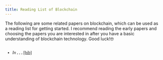 ```yaml
---
title: Reading List of Blockchain
---
```


The following are some related papers on blockchain, which can be used as a reading list for getting started. I recommend reading the early papers and choosing the papers you are interested in after you have a basic understanding of blockchain technology. Good luck!🤓

<!-- Support for BibTex https://github.com/pcooksey/bibtex-js -->
<script type="text/javascript" src="https://cdn.jsdelivr.net/gh/pcooksey/bibtex-js@a8026168951beef519cd771672c0dc09e6603cc9/src/bibtex_js.js"></script>

<bibtex src="{{ site.baseurl }}/assets/bibtex/reading-list-of-blockchain.bib"></bibtex>

<div class="bibtex_structure">
    <div class="group year" extra="DESC number">
        <div class="sort journal" extra="DESC string">
          <h2 class="title"></h2>
          <div class="templates"></div>
        </div>
    </div>
</div>

<style>
    .bibtex_display ul {
        font-family: "Times New Roman", Times, serif;
    }

    .title {
        font-weight: bold;
    }

    .booktitle, .journal {
        font-style: italic;
    }
</style>

<div class="bibtex_display" callback="refresh()">
    <div class="bibtex_template">
        <ul><li>
            <div class="if url">
                <a class="bibtexVar" href="+URL+" extra="url"><span class="title"></span></a>
            </div>
            <div class="if !url">
                <div class="if doi">
                    <a class="bibtexVar" href="https://dx.doi.org/+DOI+" extra="doi"><span class="title"></span></a>
                </div>
                <div class="if !doi">
                    <span class="title"></span>
                </div>
            </div>
            <div class="if author">
                <span class="author" max="5"><span class="first"></span> <span class="last"></span></span>
            </div>
            <div>
                <span class="if booktitle">In <span class="booktitle"></span>,</span>
                <span class="if journal"><span class="journal"></span>,</span>
                <span class="if month"><span class="month"></span>,</span>
                <span class="if year"><span class="year"></span></span>
                <a class="bibtexVar" role="button" data-toggle="collapse" href="#bib+BIBTEXKEY+" aria-expanded="false" aria-controls="bib+BIBTEXKEY+" extra="BIBTEXKEY">[bib]</a>
            </div>
            <div class="bibtexVar collapse" id="bib+BIBTEXKEY+" extra="BIBTEXKEY">
                <pre><span class="bibtexraw noread"></span></pre>
            </div>
        </li></ul>
    </div>
</div>

<script>
    function refresh() {
        anchors.remove("h2");
        anchors.add("h2");
        tocbot.refresh();
    }
</script>
